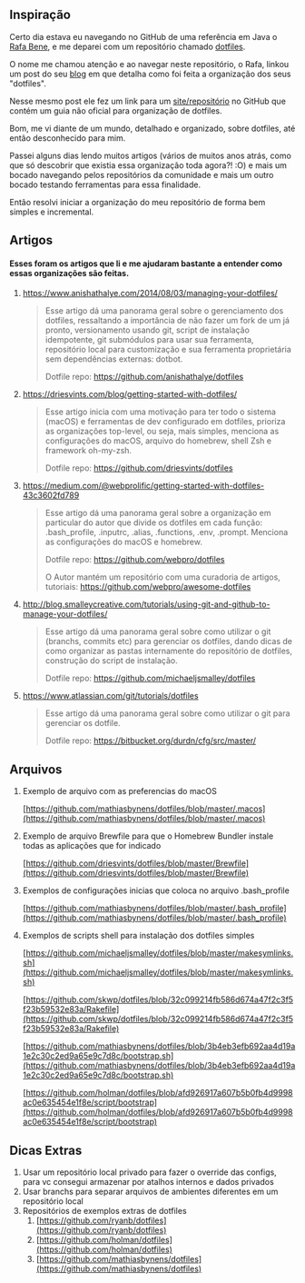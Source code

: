 ## Inspiração



Certo dia estava eu navegando no GitHub de uma referência em Java o [Rafa Bene](https://github.com/rafabene), e me deparei com um repositório chamado [dotfiles](https://github.com/rafabene/dotfiles).

O nome me chamou atenção e ao navegar neste repositório, o Rafa, linkou um post do seu [blog](http://rafabene.com/2015/10/06/do-you-dotfiles/) em que detalha como foi feita a organização dos seus "dotfiles".

Nesse mesmo post ele fez um link para um [site/repositório](https://dotfiles.github.io/) no GitHub que contém um guia não oficial para organização de dotfiles.

Bom, me vi diante de um mundo, detalhado e organizado, sobre dotfiles, até então desconhecido para mim.

Passei alguns dias lendo muitos artigos (vários de muitos anos atrás, como que só descobrir que existia essa organização toda agora?! :O) e mais um bocado navegando pelos repositórios da comunidade e mais um outro bocado testando ferramentas para essa finalidade.

Então resolvi iniciar a organização do meu repositório de forma bem simples e incremental.




## Artigos

#### Esses foram os artigos que li e me ajudaram bastante a entender como essas organizações são feitas.

1. https://www.anishathalye.com/2014/08/03/managing-your-dotfiles/

   > Esse artigo dá uma panorama geral sobre o gerenciamento dos dotfiles, ressaltando a importância de não fazer um fork de um já pronto, versionamento usando git, script de instalação idempotente, git submódulos para usar sua ferramenta, repositório local para customização e sua ferramenta proprietária sem dependências externas: dotbot.
   >
   > Dotfile repo: https://github.com/anishathalye/dotfiles
   
   
   
2. https://driesvints.com/blog/getting-started-with-dotfiles/

   > Esse artigo inicia com uma motivação para ter todo o sistema (macOS) e ferramentas de dev configurado em dotfiles, prioriza as organizações top-level, ou seja, mais simples, menciona as configurações do macOS, arquivo do homebrew, shell Zsh e framework oh-my-zsh. 
   >
   > Dotfile repo: https://github.com/driesvints/dotfiles

   

3. https://medium.com/@webprolific/getting-started-with-dotfiles-43c3602fd789

   > Esse artigo dá uma panorama geral sobre a organização em particular do autor que divide  os dotfiles em cada função: .bash_profile, .inputrc, .alias, .functions, .env, .prompt. Menciona as configurações do macOS e homebrew. 
   >
   > Dotfile repo: https://github.com/webpro/dotfiles 
   >
   > O Autor mantém um repositório com uma curadoria de artigos, tutoriais:  https://github.com/webpro/awesome-dotfiles

   

4. http://blog.smalleycreative.com/tutorials/using-git-and-github-to-manage-your-dotfiles/

   > Esse artigo dá uma panorama geral sobre como utilizar o git (branchs, commits etc) para gerenciar os dotfiles, dando dicas de como organizar as pastas internamente do repositório de dotfiles, construção do script de instalação.
   >
   > Dotfile repo: https://github.com/michaeljsmalley/dotfiles
   
   
   
5. https://www.atlassian.com/git/tutorials/dotfiles

   > Esse artigo dá uma panorama geral sobre como utilizar o git para gerenciar os dotfile.
   >
   > Dotfile repo: https://bitbucket.org/durdn/cfg/src/master/




## Arquivos

1. Exemplo de arquivo com as preferencias do macOS

    [https://github.com/mathiasbynens/dotfiles/blob/master/.macos](https://github.com/mathiasbynens/dotfiles/blob/master/.macos)

2. Exemplo de arquivo Brewfile para que o Homebrew Bundler instale todas as aplicações que for indicado

    [https://github.com/driesvints/dotfiles/blob/master/Brewfile](https://github.com/driesvints/dotfiles/blob/master/Brewfile)

3. Exemplos de configurações inicias que coloca no arquivo .bash_profile

    [https://github.com/mathiasbynens/dotfiles/blob/master/.bash_profile](https://github.com/mathiasbynens/dotfiles/blob/master/.bash_profile)

4. Exemplos de scripts shell para instalação dos dotfiles simples 

    [https://github.com/michaeljsmalley/dotfiles/blob/master/makesymlinks.sh](https://github.com/michaeljsmalley/dotfiles/blob/master/makesymlinks.sh)

    [https://github.com/skwp/dotfiles/blob/32c099214fb586d674a47f2c3f5f23b59532e83a/Rakefile](https://github.com/skwp/dotfiles/blob/32c099214fb586d674a47f2c3f5f23b59532e83a/Rakefile)

    [https://github.com/mathiasbynens/dotfiles/blob/3b4eb3efb692aa4d19a1e2c30c2ed9a65e9c7d8c/bootstrap.sh](https://github.com/mathiasbynens/dotfiles/blob/3b4eb3efb692aa4d19a1e2c30c2ed9a65e9c7d8c/bootstrap.sh)

    [https://github.com/holman/dotfiles/blob/afd926917a607b5b0fb4d9998ac0e635454e1f8e/script/bootstrap](https://github.com/holman/dotfiles/blob/afd926917a607b5b0fb4d9998ac0e635454e1f8e/script/bootstrap)
    
    


## Dicas Extras

1. Usar um repositório local privado para fazer o override das configs, para vc consegui armazenar por atalhos internos e dados privados 
2. Usar branchs para separar arquivos de ambientes diferentes em um repositório local
3. Repositórios de exemplos extras de dotfiles
    1. [https://github.com/ryanb/dotfiles](https://github.com/ryanb/dotfiles)
    2. [https://github.com/holman/dotfiles](https://github.com/holman/dotfiles)
    3. [https://github.com/mathiasbynens/dotfiles](https://github.com/mathiasbynens/dotfiles)
